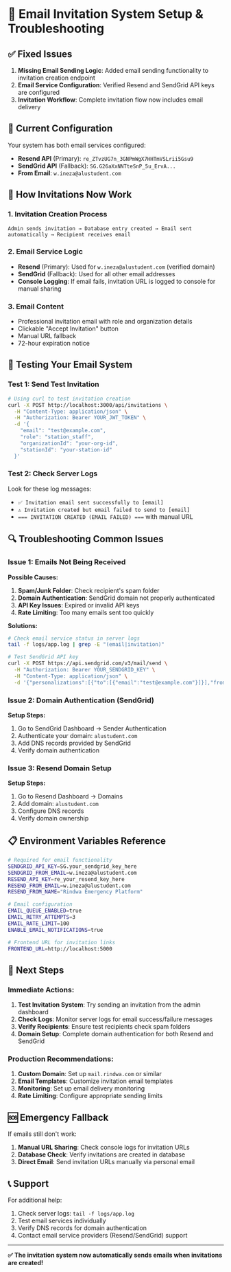 # 📧 Email Invitation System Setup & Troubleshooting

## ✅ **Fixed Issues**
1. **Missing Email Sending Logic**: Added email sending functionality to invitation creation endpoint
2. **Email Service Configuration**: Verified Resend and SendGrid API keys are configured
3. **Invitation Workflow**: Complete invitation flow now includes email delivery

## 🔧 **Current Configuration**
Your system has both email services configured:
- **Resend API** (Primary): `re_ZTvzUG7n_3GNPmWgX7HHTmVSLrii5Gsu9`
- **SendGrid API** (Fallback): `SG.G26aXxNNTteSnP_5u_ErvA...`
- **From Email**: `w.ineza@alustudent.com`

## 🚀 **How Invitations Now Work**

### **1. Invitation Creation Process**
```
Admin sends invitation → Database entry created → Email sent automatically → Recipient receives email
```

### **2. Email Service Logic**
- **Resend** (Primary): Used for `w.ineza@alustudent.com` (verified domain)
- **SendGrid** (Fallback): Used for all other email addresses
- **Console Logging**: If email fails, invitation URL is logged to console for manual sharing

### **3. Email Content**
- Professional invitation email with role and organization details
- Clickable "Accept Invitation" button
- Manual URL fallback
- 72-hour expiration notice

## 🧪 **Testing Your Email System**

### **Test 1: Send Test Invitation**
```bash
# Using curl to test invitation creation
curl -X POST http://localhost:3000/api/invitations \
  -H "Content-Type: application/json" \
  -H "Authorization: Bearer YOUR_JWT_TOKEN" \
  -d '{
    "email": "test@example.com",
    "role": "station_staff",
    "organizationId": "your-org-id",
    "stationId": "your-station-id"
  }'
```

### **Test 2: Check Server Logs**
Look for these log messages:
- `✅ Invitation email sent successfully to [email]`
- `⚠️ Invitation created but email failed to send to [email]`
- `=== INVITATION CREATED (EMAIL FAILED) ===` with manual URL

## 🔍 **Troubleshooting Common Issues**

### **Issue 1: Emails Not Being Received**

**Possible Causes:**
1. **Spam/Junk Folder**: Check recipient's spam folder
2. **Domain Authentication**: SendGrid domain not properly authenticated
3. **API Key Issues**: Expired or invalid API keys
4. **Rate Limiting**: Too many emails sent too quickly

**Solutions:**
```bash
# Check email service status in server logs
tail -f logs/app.log | grep -E "(email|invitation)"

# Test SendGrid API key
curl -X POST https://api.sendgrid.com/v3/mail/send \
  -H "Authorization: Bearer YOUR_SENDGRID_KEY" \
  -H "Content-Type: application/json" \
  -d '{"personalizations":[{"to":[{"email":"test@example.com"}]}],"from":{"email":"w.ineza@alustudent.com"},"subject":"Test","content":[{"type":"text/plain","value":"Test email"}]}'
```

### **Issue 2: Domain Authentication (SendGrid)**

**Setup Steps:**
1. Go to SendGrid Dashboard → Sender Authentication
2. Authenticate your domain: `alustudent.com`
3. Add DNS records provided by SendGrid
4. Verify domain authentication

### **Issue 3: Resend Domain Setup**

**Setup Steps:**
1. Go to Resend Dashboard → Domains
2. Add domain: `alustudent.com`
3. Configure DNS records
4. Verify domain ownership

## 📋 **Environment Variables Reference**

```bash
# Required for email functionality
SENDGRID_API_KEY=SG.your_sendgrid_key_here
SENDGRID_FROM_EMAIL=w.ineza@alustudent.com
RESEND_API_KEY=re_your_resend_key_here
RESEND_FROM_EMAIL=w.ineza@alustudent.com
RESEND_FROM_NAME="Rindwa Emergency Platform"

# Email configuration
EMAIL_QUEUE_ENABLED=true
EMAIL_RETRY_ATTEMPTS=3
EMAIL_RATE_LIMIT=100
ENABLE_EMAIL_NOTIFICATIONS=true

# Frontend URL for invitation links
FRONTEND_URL=http://localhost:5000
```

## 🎯 **Next Steps**

### **Immediate Actions:**
1. **Test Invitation System**: Try sending an invitation from the admin dashboard
2. **Check Logs**: Monitor server logs for email success/failure messages
3. **Verify Recipients**: Ensure test recipients check spam folders
4. **Domain Setup**: Complete domain authentication for both Resend and SendGrid

### **Production Recommendations:**
1. **Custom Domain**: Set up `mail.rindwa.com` or similar
2. **Email Templates**: Customize invitation email templates
3. **Monitoring**: Set up email delivery monitoring
4. **Rate Limiting**: Configure appropriate sending limits

## 🆘 **Emergency Fallback**

If emails still don't work:
1. **Manual URL Sharing**: Check console logs for invitation URLs
2. **Database Check**: Verify invitations are created in database
3. **Direct Email**: Send invitation URLs manually via personal email

## 📞 **Support**

For additional help:
1. Check server logs: `tail -f logs/app.log`
2. Test email services individually
3. Verify DNS records for domain authentication
4. Contact email service providers (Resend/SendGrid) support

---

**✅ The invitation system now automatically sends emails when invitations are created!** 